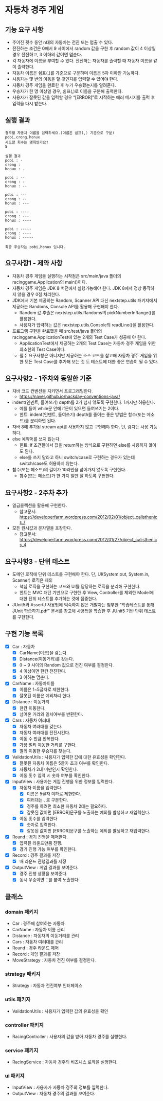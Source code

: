 # 자동차 경주 게임

## 기능 요구 사항
- 주어진 횟수 동안 n대의 자동차는 전진 또는 멈출 수 있다.
- 전진하는 조건은 0에서 9 사이에서 random 값을 구한 후 random 값이 4 이상일 경우 전진하고, 3 이하의 값이면 멈춘다.
- 각 자동차에 이름을 부여할 수 있다. 전진하는 자동차를 출력할 때 자동차 이름을 같이 출력한다. 
- 자동차 이름은 쉼표(,)를 기준으로 구분하며 이름은 5자 이하만 가능하다.
- 사용자는 몇 번의 이동을 할 것인지를 입력할 수 있어야 한다.
- 자동차 경주 게임을 완료한 후 누가 우승했는지를 알려준다.
- 우승자가 한 명 이상일 경우, 쉼표(,)로 이름을 구분해 출력한다.
- 사용자가 잘못된 값을 입력할 경우 “[ERROR]”로 시작하는 에러 메시지를 출력 후 입력을 다시 받는다.

## 실행 결과
<pre><code>경주할 자동차 이름을 입력하세요.(이름은 쉼표(,) 기준으로 구분)
pobi,crong,honux
시도할 회수는 몇회인가요?
5

실행 결과 
pobi : - 
crong : 
honux : -

pobi : -- 
crong : - 
honux : --

pobi : --- 
crong : -- 
honux : ---

pobi : ---- 
crong : --- 
honux : ----

pobi : ----- 
crong : ---- 
honux : -----

최종 우승자는 pobi,honux 입니다.
</code></pre>

## 요구사항1 - 제약 사항
- 자동차 경주 게임을 실행하는 시작점은 src/main/java 폴더의 racinggame.Application의 main()이다.
- 자동차 경주 게임은 JDK 8 버전에서 실행가능해야 한다. JDK 8에서 정상 동작하지 않을 경우 0점 처리한다.
- JDK에서 기본 제공하는 Random, Scanner API 대신 nextstep.utils 패키지에서 제공하는 Randoms, Console API를
  활용해 구현해야 한다.
  - Random 값 추출은 nextstep.utils.Randoms의 pickNumberInRange()를 활용한다.
  - 사용자가 입력하는 값은 nextstep.utils.Console의 readLine()을 활용한다.
- 프로그램 구현을 완료했을 때 src/test/java 폴더의 racinggame.ApplicationTest에 있는 2개의 Test Case가 성공해 야 한다.
  - ApplicationTest에서 제공하는 2개의 Test Case는 자동차 경주 게임을 위한 최소한의 Test Case이다.
  - 필수 요구사항은 아니지만 제공하는 소스 코드를 참고해 자동차 경주 게임을 위한 모든 Test Case를 추가해 보는 것 도 테스트에 대한 좋은 연습이 될 수 있다.

## 요구사항2 - 1주차와 동일한 기준
- 자바 코드 컨벤션을 지키면서 프로그래밍한다.
  - https://naver.github.io/hackday-conventions-java/
- indent(인덴트, 들여쓰기) depth를 2가 넘지 않도록 구현한다. 1까지만 허용한다.
  - 예를 들어 while문 안에 if문이 있으면 들여쓰기는 2이다.
  - 힌트: indent(인덴트, 들여쓰기) depth를 줄이는 좋은 방법은 함수(또는 메소드)를 분리하면 된다.
- 자바 8에 추가된 stream api를 사용하지 않고 구현해야 한다. 단, 람다는 사용 가능하다.
- else 예약어를 쓰지 않는다.
  - 힌트: if 조건절에서 값을 return하는 방식으로 구현하면 else를 사용하지 않아도 된다.
  - else를 쓰지 말라고 하니 switch/case로 구현하는 경우가 있는데 switch/case도 허용하지 않는다.
- 함수(또는 메소드)의 길이가 10라인을 넘어가지 않도록 구현한다.
  - 함수(또는 메소드)가 한 가지 일만 잘 하도록 구현한다.
    
## 요구사항2 - 2주차 추가
- 일급콜렉션을 활용해 구현한다.
  - 참고문서: https://developerfarm.wordpress.com/2012/02/01/object_calisthenics_/
- 모든 원시값과 문자열을 포장한다.
  - 참고문서: https://developerfarm.wordpress.com/2012/01/27/object_calisthenics_4
    
## 요구사항3 - 단위 테스트
- 도메인 로직에 단위 테스트를 구현해야 한다. 단, UI(System.out, System.in, Scanner) 로직은 제외
  - 핵심 로직을 구현하는 코드와 UI를 담당하는 로직을 분리해 구현한다.
  - 힌트는 MVC 패턴 기반으로 구현한 후 View, Controller를 제외한 Model에 대한 단위 테스트를 추가하는 것에 집중한다.
- JUnit5와 AssertJ 사용법에 익숙하지 않은 개발자는 첨부한 "학습테스트를 통해 JUnit 학습하기.pdf" 문서를 참고해 사용법을 학습한 후 JUnit5 기반 단위 테스트를 구현한다.

## 구현 기능 목록
- [x] Car : 자동차
  - [x] CarName(이름)을 갖는다.
  - [x] Distance(이동거리)를 갖는다.
  - [x] 0 ~ 9 사이의 Random 값으로 전진 여부를 결정한다.
  - [x] 4 이상이면 한칸 전진한다.
  - [x] 3 이하는 멈춘다.

- [x] CarName : 자동차이름
  - [x] 이름은 1~5글자로 제한한다.
  - [x] 잘못된 이름은 예외처리 한다.
  
- [x] Distance : 이동거리
  - [x] 한칸 이동한다.
  - [x] 넘어온 거리와 일치여부를 반환한다. 

- [x] Cars : 자동차 여러대
  - [x] 자동차 여러대를 갖는다.
  - [x] 자동차 여러대를 전진시킨다.
  - [x] 이동 수 만큼 반복한다.
  - [x] 가장 멀리 이동한 거리를 구한다. 
  - [x] 멀리 이동한 우승자를 찾는다.

- [x] ValidationUtils : 사용자가 입력한 값에 대한 유효성을 확인한다.
  - [x] 잘못된 자동차 이름은 5글자 초과 여부를 확인한다.
  - [x] 자동차가 2대 미만인지 확인한다.
  - [x] 이동 횟수 입력 시 숫자 여부를 확인한다. 
  
- [x] InputView : 사용자는 게임 진행을 위한 정보를 입력한다.
  - [x] 자동차 이름을 입력한다.
    - [x] 이름은 5글자 이하로 제한한다.
    - [x] 여러대는 , 로 구분한다.
    - [x] 경주를 하려면 최소한 자동차 2대는 필요하다.
    - [x] 잘못된 값이면 [ERROR]문구를 노출하는 예외를 발생하고 재입력한다.
  - [x] 이동 횟수를 입력한다
    - [x] 숫자로 입력한다.
    - [x] 잘못된 값이면 [ERROR]문구를 노출하는 예외를 발생하고 재입력한다.
  
- [x] Round : 경기 진행을 제어한다.
  - [x] 입력된 라운드만큼 진행.
  - [x] 경기 진행 가능 여부를 확인한다.
  
- [x] Record : 경주 결과를 저장
  - [x] 매 라운드 진행결과를 저장
  
- [x] OutputView : 게임 결과를 보여준다.
  - [x] 경주 진행 상황을 보여준다.
  - [x] 동시 우승이면 ','를 붙여 노출한다.
  
## 클래스
### domain 패키지
- Car : 경주에 참여하는 자동차
- CarName : 자동차 이름 관리
- Distance : 자동차의 이동거리를 관리
- Cars : 자동차 여러대를 관리
- Round : 경주 라운드 제어
- Record : 게임 결과를 저장
- MoveStrategy : 자동차 전진 여부를 결정한다.
  
### strategy 패키지
- Strategy : 자동차 전진여부 인터페이스
  
### utils 패키지
- ValidationUtils : 사용자가 입력한 값의 유효성을 확인

### controller 패키지
- RacingController : 사용자의 값을 받아 자동차 경주를 실행한다.

### service 패키지
- RacingService : 자동차 경주의 비즈니스 로직을 실행한다. 
 
### ui 패키지
- InputView : 사용자가 자동차 경주의 정보를 입력한다.
- OutputView : 자동차 경주의 결과를 보여준다.

